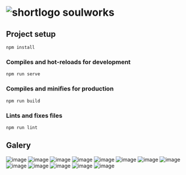# ![shortlogo](https://user-images.githubusercontent.com/82903533/207991327-cd2fb7bb-070f-4d72-a21a-d3872e55ebac.png) soulworks

## Project setup
```
npm install
```

### Compiles and hot-reloads for development
```
npm run serve
```

### Compiles and minifies for production
```
npm run build
```

### Lints and fixes files
```
npm run lint
```

## Galery
![image](https://user-images.githubusercontent.com/82903533/207991488-9b1d98d8-9ffd-4d60-8216-979fafaa8989.png)
![image](https://user-images.githubusercontent.com/82903533/207991505-ca5f3854-ec64-4880-8664-73fd90466bde.png)
![image](https://user-images.githubusercontent.com/82903533/207991526-adf638a6-7310-48ac-871b-3011993ecdb0.png)
![image](https://user-images.githubusercontent.com/82903533/207991549-28579355-3fde-4bc6-8b33-91de02cd8eef.png)
![image](https://user-images.githubusercontent.com/82903533/207991630-d71d3638-b4dc-4653-a04f-d6b4dbbfe459.png)
![image](https://user-images.githubusercontent.com/82903533/207991860-1bed0296-993f-4df8-a7ec-a2378373528c.png)
![image](https://user-images.githubusercontent.com/82903533/207991914-9fc71ac8-63e3-46dc-a5b8-476de9ad2524.png)
![image](https://user-images.githubusercontent.com/82903533/207992158-a02b8848-3679-424b-a9a6-3a20eacb2075.png)
![image](https://user-images.githubusercontent.com/82903533/207992218-3f0f8b11-0e06-4e65-978b-568e6c511e08.png)
![image](https://user-images.githubusercontent.com/82903533/207992337-daaa9cae-f369-4c64-972d-eab189e0734e.png)
![image](https://user-images.githubusercontent.com/82903533/207992359-cdda76bf-9c53-4d2b-b871-128d4efabaf3.png)
![image](https://user-images.githubusercontent.com/82903533/207992399-5434cd0b-eb9a-4800-9860-7beed139c222.png)
![image](https://user-images.githubusercontent.com/82903533/207992452-3bf8986c-776a-46b1-b007-1cc751cde849.png)






